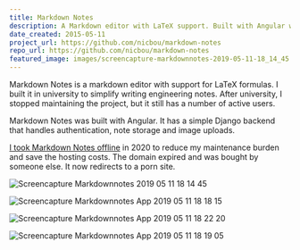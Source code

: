 ```yaml
---
title: Markdown Notes
description: A Markdown editor with LaTeX support. Built with Angular with a Django backend.
date_created: 2015-05-11
project_url: https://github.com/nicbou/markdown-notes
repo_url: https://github.com/nicbou/markdown-notes
featured_image: images/screencapture-markdownnotes-2019-05-11-18_14_45.png
---
```


Markdown Notes is a markdown editor with support for LaTeX formulas. I built it in university to simplify writing engineering notes. After university, I stopped maintaining the project, but it still has a number of active users.

Markdown Notes was built with Angular. It has a simple Django backend that handles authentication, note storage and image uploads.

[I took Markdown Notes offline](/blog/goodbye-markdown-notes) in 2020 to reduce my maintenance burden and save the hosting costs. The domain expired and was bought by someone else. It now redirects to a porn site.

![Screencapture Markdownnotes 2019 05 11 18 14 45](/images/screencapture-markdownnotes-2019-05-11-18_14_45.png)

![Screencapture Markdownnotes App 2019 05 11 18 18 15](/images/screencapture-markdownnotes-app-2019-05-11-18_18_15.png)

![Screencapture Markdownnotes App 2019 05 11 18 22 20](/images/screencapture-markdownnotes-app-2019-05-11-18_22_20.png)

![Screencapture Markdownnotes App 2019 05 11 18 19 05](/images/screencapture-markdownnotes-app-2019-05-11-18_19_05.png)

